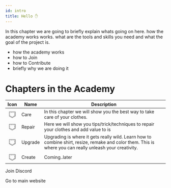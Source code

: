 ```yaml
---
id: intro
title: Hello ✋
---
```


In this chapter we are going to briefly explain whats going on here. how the academy works works. what are the tools and skills you need and what the goal of the project is.

- how the academy works
- how to Join
- how to Contribute
- briefly why we are doing it


# Chapters in the Academy

| Icon |      Name    | Description |
|--------------------|--------------------|---------------------|
|<img src="../assets/temp/icon.png" width="30" height="30"/>| Care   | In this chapter we will show you the best way to take care of your clothes.              |
|<img src="../assets/temp/icon.png" width="30" height="30"/>| Repair | Here we will show you tips/trick/techniques to repair your clothes and add value to is               |
|<img src="../assets/temp/icon.png" width="30" height="30"/>| Upgrade| Upgrading is where it gets really wild. Learn how to combine shirt, resize, remake and color them. This is where you can really unleash your creativity.                |
|<img src="../assets/temp/icon.png" width="30" height="30"/>| Create | Coming..later                |


Join Discord

Go to main website
